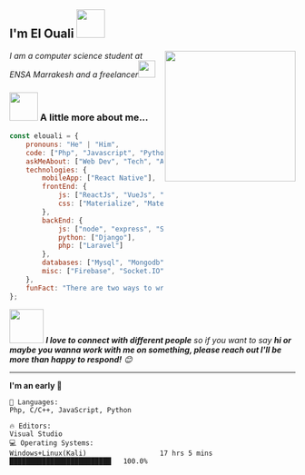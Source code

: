 
<h2>I'm El Ouali <img src="https://media.giphy.com/media/12oufCB0MyZ1Go/giphy.gif" width="50"></h2>
<img align='right' src="https://media.giphy.com/media/M9gbBd9nbDrOTu1Mqx/giphy.gif" width="230">
<p><em>I am a computer science student at ENSA Marrakesh and a freelancer<img src="https://media.giphy.com/media/WUlplcMpOCEmTGBtBW/giphy.gif" width="30"> 
</em></p>


### <img src="https://media.giphy.com/media/VgCDAzcKvsR6OM0uWg/giphy.gif" width="50"> A little more about me...  

```javascript
const elouali = {
    pronouns: "He" | "Him",
    code: ["Php", "Javascript", "Python", "C", "C++"],
    askMeAbout: ["Web Dev", "Tech", "App dev", "Writing", "UI/UX Design"],
    technologies: {
        mobileApp: ["React Native"],
        frontEnd: {
            js: ["ReactJs", "VueJs", "Redux", "jQuery"],
            css: ["Materialize", "MaterielUi"]
        },
        backEnd: {
            js: ["node", "express", "Socket.Io"],
            python: ["Django"],
            php: ["Laravel"]
        },
        databases: ["Mysql", "Mongodb", "sqlite"],
        misc: ["Firebase", "Socket.IO"]
    },
    funFact: "There are two ways to write error-free programs; only the third one works"
};
```

<img src="https://media.giphy.com/media/LnQjpWaON8nhr21vNW/giphy.gif" width="60"> <em><b>I love to connect with different people</b> so if you want to say <b>hi or maybe you wanna work with me on something, please reach out I'll be more than happy to respond!</b> 😊</em>

---
<!--START_SECTION:waka-->
**I'm an early 🐤** 

```
💬 Languages: 
Php, C/C++, JavaScript, Python

🔥 Editors: 
Visual Studio         
💻 Operating Systems: 
Windows+Linux(Kali)                  17 hrs 5 mins       █████████████████████████   100.0%

```
<!--END_SECTION:waka-->

